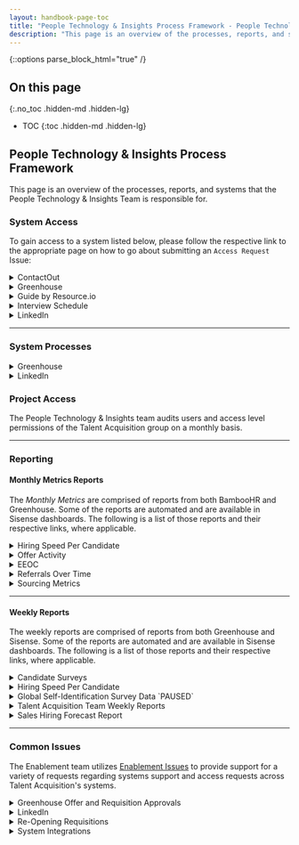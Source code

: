 ```yaml
---
layout: handbook-page-toc
title: "People Technology & Insights Process Framework - People Technology & Insights"
description: "This page is an overview of the processes, reports, and systems that the People Technology & Insights Team is responsible for."
---
```


{::options parse_block_html="true" /}

## On this page
{:.no_toc .hidden-md .hidden-lg}

- TOC
{:toc .hidden-md .hidden-lg}

## People Technology & Insights Process Framework

This page is an overview of the processes, reports, and systems that the People Technology & Insights Team is responsible for.

### System Access

To gain access to a system listed below, please follow the respective link to the appropriate page on how to go about submitting an `Access Request` Issue:

<details>
  <summary markdown='span'>
  ContactOut
  </summary> 

Sourcing Team only - please contact the Sourcing Manager.

</details>

<details>
  <summary markdown='span'>
  Greenhouse
  </summary>

[See how to join Greenhouse in the handbook](/handbook/hiring/greenhouse/#how-to-join-greenhouse).

</details>

<details>
  <summary markdown='span'>
  Guide by Resource.io
  </summary>

Please [contact the Enablement Team](https://gitlab.com/gl-talent-acquisition/operations/-/issues/new).

</details>

<details>
  <summary markdown='span'>
  Interview Schedule
  </summary>

Please [contact the Enablement Team](https://gitlab.com/gl-talent-acquisition/operations/-/issues/new).

</details>

<details>
  <summary markdown='span'>
  LinkedIn
  </summary>

[See the LinkedIn Recruiter Seat Request process in the handbook](/handbook/hiring/sourcing/#upgrading-your-linkedin-account).

</details>

----

### System Processes

<details>
  <summary markdown='span'>
  Greenhouse
  </summary>

* **Candidate Profile Merge Requests**

  All of Talent Acquisition has access to merge profiles. If you have any questions, please contact the Enablement Manager because profile merges cannot be undone. You can merge candidate profiles by viewing the right hand toolbar on an applicant profile, and clicking on either the alert that appears at the top of the toolbar or `See More` in the `Tools`section. 

  Before beginning, please ensure that the profiles are a match for each other by verifying that their emails, phone numbers, and/or resumes are the same.  
  
  When selecting which profile is Primary, consider the following: 
   * As a rule of thumb, the most recent applicant profile should most likely be the Primary one, unless the most recent is a Prospect.
   * If this is an internal candidate, the most recent profile should always be Primary, but should not be merged until the candidate has accepted their offer to minimize the number of people with access to this information. 
   * After merging, check the Activity Feed and Details tabs to see what information was removed from old profiles and ensure that you have the most accurate Recruiter, Coordinator, and Source.
* **Offer Approvals**
    * The Offer Approvals process can be accessed in the [Greenhouse Handbook page](/handbook/hiring/greenhouse/#updating-requisition-and-offer-approval-flows)
* **Requisition Approvals**
    * To re-open a closed requisition and increase the opening count:
       1. Navigate to the *Approvals* tab, select `Edit Job & Openings`
       1. Navigate down to the *Openings* section and select `Add New`.
       1. Once a new opening populates, manually add the Opening ID number. The `Hiring Manager` section should mirror the other openings.
       1. Verify with the recruiter if the opening is a Backfill or New Hire. Select `Reopen as Draft`.
       1. Restart the approval process by selecting `Request Approval`. Mark a Total Rewards approver as approved. Send a note to Finance to review the additional opening request. Be sure to cc the recruiter in that note.
* **Referral Submissions**
    * [See how to process Referral Submissions in the handbook.](/handbook/hiring/referral-operations/#transferring-referral-submissions-to-greenhouse)
* **Troubleshooting Platform Errors and Issues**
    * If and when you encounter an error/issue with Greenhouse that you're unable to solve for, you can take one of two actions.
        1. Chat with their *Support Team* via their **Get Help** tool in the bottom-left corner of a page or...
        1. Submit a ticket to their *Support Team* via the same **Get Help** tool.
            * Alternatively, you can email `support@greenhouse.io`.
        * You'll have the option to choose one of the two aforementioned options.
#Creating and/or updating custom fields in Greenhouse
    * If and when you encounter a need to create a custom field or update an existing custom field for any reason:
        1. Submit an issue outlining the change needed and why.
        1. Assign the issue to the System Owner of Greenhouse as outlined on the [tech stack](https://gitlab.com/gitlab-com/www-gitlab-com/-/blob/master/data/tech_stack.yml)  


</details>

<details>
  <summary markdown='span'>
  LinkedIn
  </summary>

* **Seat Management**
   * To provision a LinkedIn seat requested via an Issue, please do the following:
       1. Log into LinkedIn, then click the `Recruiter` icon in the upper-right corner.
       1. Hover over your profile picture, then select `Manage user in Account Center` from the menu.
       1. Click `Add new users` > `Add users by email` > add the users GitLab email address > click `Add`.
       1. Select the desired role and click `Confirm` to save.
  * To park (i.e. deactivate) a seat, please do the following:
       1. Log into LinkedIn, then click the `Recruiter` icon in the upper-right corner.
       1. Hover over your profile picture, then select `Manage user in Account Center` from the menu.
       1. Search for the Team Member in the `Search by name, email, title, project... ` search bar.
       1. Click `Actions`, then `Park` to deactivate their seat.
           * If the Team Member is a member of the *Talent Acquisition-* or *Sourcing Team*, please use the `Reassign seat` option and assign their seat to their Manager.
* **Managing LinkedIn Recruiter tags**
    * For admins only: Navigate to `Product Settings` after hovering over your user icon. Under `Recruiter Settings`, select `Tags`.
* **Troubleshooting Platform Errors and Issues**
    * If and when you encounter an error/issue with LinkedIn that you're unable to solve for, you can take one of two actions.
        1. Email GitLab's *Customer Success Manager* or...
        1. Submit a ticket by visiting the following link: https://www.linkedin.com/help/recruiter/ask.
* **Changing a Hiring Manager Seat to a Recruiter Seat (or Vice Versa)**
    1. Log into LinkedIn, then click the `Recruiter` icon in the upper-right corner.
    1. Hover over your profile picture, then select `Manage user in Account Center` from the menu.
    1. Search for the Team Member in the `Search by name, email, title, project... ` search bar.
    1. Click `Manage license` and select the desired role type.

</details>

### Project Access

The People Technology & Insights team audits users and access level permissions of the Talent Acquisition group on a monthly basis.

----
### Reporting


#### Monthly Metrics Reports

The *Monthly Metrics* are comprised of reports from both BambooHR and Greenhouse. Some of the reports are automated and are available in Sisense dashboards. The following is a list of those reports and their respective links, where applicable.

<details>
  <summary markdown='span'>
  Hiring Speed Per Candidate
  </summary>

* **System**: Greenhouse
* **Filters**:
    * Job Status = All
    * Departments = All Departments
    * Check *"Include Migrated Candidates"*
* **Instructions**: Pull and export the report into the *Monthly Metrics* sheet. Filter the report to the desired month and **add** a column for `Time to Accept`. Using the `DATEDIF` function, calculate the *Applied On Date* to the *Accepted Date* measuring days.

</details>

<details>
  <summary markdown='span'>
  Offer Activity
  </summary>

* **System**: Greenhouse
* **Filters**:
    * Job Status = All
    * Departments = All Departments
    * Activity Date = Custom Range (Enter Desired Month)
    * Check *"Include Migrated Candidates"*
* **Instructions**: Pull and export the report into the *Monthly Metrics* sheet. Sort the report by `Offers Rejected`. For every recorded rejected offer, verify the reasoning by searching the `Requisition ID` in Greenhouse. Go to the `Candidates` tab, select all candidate statuses, then set Stage = Offer in the Jobs dropdown. Click into the profile to verify the reasoning for the rejected offer. If **no** reasoning is provided, or if clarification is needed, @-mention the responsible Recruiter.

</details>

<details>
  <summary markdown='span'>
  EEOC
  </summary>

* **System**: Greenhouse
* **Filters**:
    * Job Status = All
    * Departments = All Departments
    * Group of Candidates = Candidates Who Applied During a Specific Date Range
    * Application Date = Custom Range (Enter Desired Month)
    * Check *"Include Migrated Candidates"*
* **Instructions**: Pull and export the **full report** into the *Monthly Metrics* sheet.
    * Only `Site Admins` have the ability to pull and export the **full report**.

</details>

<details>
  <summary markdown='span'>
  Referrals Over Time
  </summary>

* **System**: Greenhouse
* **Filters**:
    * Rows = Department
    * Columns = Month
    * Job Status = All
    * Departments = All Departments
    * Date Applied = Custom Range (Enter Desired Month)
* **Instructions**: Pull and export the report into the *Monthly Metrics* sheet.

</details>


<details>
  <summary markdown='span'>
  Sourcing Metrics
  </summary>

* **System**: Greenhouse
* **Instructions**: Using the data from the Hiring Speed Per Candidate report, update the `Sourced LF` and `Time-to-Offer Accept` tabs with the relevant data at the conclusion of each month.


</details>

----

#### Weekly Reports

The weekly reports are comprised of reports from both Greenhouse and Sisense. Some of the reports are automated and are available in Sisense dashboards. The following is a list of those reports and their respective links, where applicable.

<details>
  <summary markdown='span'>
  Candidate Surveys
  </summary>

* **System**: Sisense
* **Dashboard**: [ISAT Dashboard](https://app.periscopedata.com/app/gitlab/527901/ISAT-Dashboard)

</details>

<details>
  <summary markdown='span'>
  Hiring Speed Per Candidate
  </summary>

* **System**: Greenhouse
* **Filters**:
    * Job Status = All
    * Departments = All Departments
    * Check *"Include Migrated Candidates"*
* **Instructions**: Pull and export the report into the * FYXX Applies to Offer Accepts* sheet. Filter the report to the desired month and **add** a column for `Days to Accept`. Using the `DATEDIF` function, calculate the *Applied On Date* to the *Accepted Date* measuring days. Add three more columns - `Locality`, `Location Factor (Minus Applicable Sales Roles)`, and `Overall Location Factor` - and reference the candidate's Greenhouse **Offer Details** tab to determine their `Locality`. As for `Location Factor`, please reference the [Compensation Calculator](https://comp-calculator.gitlab.net/users/sign_in) and please be mindful to **exculde** roles where the `Location Factor` is not applicable.

</details>

<details>
  <summary markdown='span'>
  Global Self-Identification Survey Data  `PAUSED`
  </summary>

* **System**: Greenhouse
    * **Report**: Pipeline by Demographic
    * **Filter**:
        * Use Data From = Global Self-Identification Survey
        * Columns = Milestones
        * Job Status = All
        * Departments = All Departments
        * Group of Candidates = Candidates Who Applied During a Specific Date Range
        * Application Date = Custom Range
            * Enter > `2020-04-30`
        * Check *"Include Migrated Candidates"*
    * **Report**: All Candidates tab
    * **Filters**:
        * Candidates = All Jobs
        * Candidate Status = All
        * Reach Milestone = Assessment
        * Job Post = Pending Submission
        * Last Activity > `2020-04-30`
    * **Instructions**: Pull the report within Greenhouse, export- and upload it to the *Global Self-Identification Survey Data* sheet.
* **System**: Sisense
* **Dashboard**: [Talent Acquisition Metrics Parul](https://app.periscopedata.com/app/gitlab/668158/WIP_Talent-Acquisition_Metrics_parul)
    * `Screen` values only.
* **Instructions**: Pull/refresh and import the aforementioned reports into the sheet. Update the charts to make sure they're tied to the correct ranges. The `Responses` field in the **Survey Responses** box will automatically refresh if the report is refreshed via the *Greenhouse Reports Connector* tool. The second report from Greenhouse will automatically update as well. Please make sure that the `=COUNTA()` formula is in cell `A7` so that the `Survey Sends` field to automatically updated in the **Survey Sends** box. Reference the `Screen` values in the Sisense dashboard of as May 2020 and sum all values to the current month. Enter that value in the `Hit Screening` field of each box; the corresponding percentage will automatically update. Lastly, update the appropriate cells in the `historical` tab and please be sure to refresh the range for the *Ethnicity Self-Identification Percentage* chart.

</details>

<details>
  <summary markdown='span'>
  Talent Acquisition Team Weekly Reports
  </summary>

* **System**: Greenhouse
* **Instructions**: This report is a compilation of several linked reports. To find the appropriate value for a given cell, please click the linked report as follows:
    * **Offer Accepts**
        * Total Month to Date Offer Accepts: Follow the link and enter the provided monthly value.
        * Sourcer Offer Accepts: Follow the link, click on the appropriate month tab, and total the sum of *Offer Accepts* with the source `LinkedIn(Prospecting)`.
        * Outbound Candidates Hired: Follow the link, click on the appropriate month tab, and total the sum of *Offer Accepts* with the sources `LinkedIn(Prospecting)`, `Referral`, `Talent Community`, and `Social Referral`.
        * Year to Date Offer Accepts: Follow the link and enter the provided yearly value.
    * **Current Pipeline**
        * Total Candidates as of Date Added: Follow the link and enter the provided monthly value.
        * Sourced Candidates as of Date Added: Follow the link and total the sum of *Candidates* with the source `LinkedIn(Prospecting)`.
        * Outbound (Sourced + Referrals + Talent Community + Social Referrals): Follow the link and total the sum of *Candidates* with the sources `LinkedIn(Prospecting)`, `Referral`, `Talent Community`, and `Social Referral`.
        * Month-to-Date Time-to-Offer Accept (Days): Follow the link and enter the provided time-to-offer accept value.
    * **Other Metrics**
        * URG Sourcing Methods: Follow the link and enter the percentage provided in the `% Using Diversity Strings` cell.
        * CRM Prospect to Candidate Conversion Rate: Follow the link and enter the percentage provided in the `Conversion Rate` cell for the current date in the **Monthly** section.
        * Global Self-Identification Survey Sends: Follow the link and enter the percentage provided in the `Completion %` cell of the **Survey Sends** box.
        * Average Offer Accept Location Factor: Follow the link, click on the appropriate month tab, and average the `Location Factor` for all **applicable** roles.

</details>

<details>
  <summary markdown='span'>
  Sales Hiring Forecast Report
  </summary>

* **System**: Adaptive and Greenhouse
* **Greenhouse Reports**:
    * Job Status Report
    * Current Pipeline Per Job Report
* **Instructions**: Refresh the `[GH] Job Status - Open + Draft`, `[GH] Job Status - Draft`, `[GH] Req Status - Open + Draft`, and `[GH] Req Status - Draft` tabs and then copy and paste any *Draft* status requisitons to the respective tab titled, `... Open + Draft`. The proceed with each tab by doing the following:
    * Job Status Report (`[GH] Job Status - Open + Draft` tab)
        1. Move `GHP ID` to **Column A**.
        1. Insert a new column (**Column B**) and title it, `VLOOKUP`.
        1. Move `Opening Status` to **Columb C**.
        1. Set the formula in `VLOOKUP` as follows in the row below the column header: `=VLOOKUP(A9,'Forecast to Plan'!A:A,1,0)`.
            * Copy the formula down to include all rows that have data.
            * The following columns will need to be looked up manually:
                * `Hiring Manager`, `Sales VP`, `Recruiter`, and `NQR/OQR`
        1. Sort the data by `Opening Status` (A -> Z).
        1. Look for any `#N/A` results in the `VLOOKUP` column where the `Opening Status` = **Open** and add the respective `GHP ID` to the `Forecast to Plan` tab.
    * Current Pipeline Per Job Report (`[GH] Req Status - Open + Draft` tab)
        1. Duplicate the `Requisition ID` column and move it to **Column A** (the duplicate column will be in **Column C**).
        1. Insert a new column (**Column N**) and title it, `Req Status`
            * Working backwards (i.e. `Background Check and Offer` to `Get to Know Us`) provide a req status where there are **no** blanks or zero values in a column.
            * Provide one of the following statuses: *Not Opened Yet*, *Application Review*, *Screening*, *Hiring Manager Interview*, *Team Interview*, *References*, *Offer Pending*, or *Start Date Pending*.
    * `Forecast to Plan` Tab
        1. Where formulas are present, drag them down to cover all rows.
        1. The following rows will need to be entered manually: `Sales VP` (Column I), `Aligned Recruiter` (Column J), and `NQR/OQR` (Column K).
        1. Audit the sheet where `#N/A` appears in a column where a formula is present.
        1. If a formula is **not** working as expected, check the `Named ranges` on the sheet to see if something is amiss (`Data` > `Named ranges`).
            * For example, when updating the `[GH] Req Status - Open + Draft` tab, its `Named range` will need to be updated because `Requisition ID` is moved to Column A and that affects that range. Update it to include Column A and it'll work.
* **Adaptive Report**:
    * Finance will pull and export a report to the [FY22 Headcount Tracker (Hongker)](https://docs.google.com/spreadsheets/d/1ZIYG5YctfhXSR9iAq5l1WNSfpG4moeofMTgSbKD4Hl8/edit#gid=0) sheet.
    * Auditing `GHP IDs` in Adaptive that are **not** in Greenhouse
        1. Go to the `GitLab Hiring Plan` tab.
        1. Insert a new column (**Column B**) and title it, `Opened?`.
        1. Set the formula in `Opened` as follows in the row below the column header: `=VLOOKUP(A5,NEWjobstatus,1,0)`.
            * If the `GHP ID` matches, it exists.
            * If the cell produces a `#N/A`, it doesn't exist.
            * To note, there are situations where the requisition has closed, but it has yet to fall off the Adaptive report. In such a situation, please ping the *Recruiting Manager* for Sales.
    * Auditing `GHP IDs` in Greenhouse that are **not** in Adaptive
        1. Go to the `[GH] Job Status - Open + Draft` tab.
        1. Insert a new column at the end (**Column U**) and title it, `Opened?`.
        1. Set the formula in `Opened` as follows in the row below the column header: `=VLOOKUP(A5,GHP,1,0)`.
            * If the `GHP ID` matches, it exists.
            * If the cell produces a `#N/A`, it doesn't exist.          

</details>

----

### Common Issues

The Enablement team utilizes [Enablement Issues](https://gitlab.com/gl-talent-acquisition/operations/-/issues) to provide support for a variety of requests regarding systems support and access requests across Talent Acquisition's systems.

<details>
  <summary markdown='span'>
  Greenhouse Offer and Requisition Approvals
  </summary>

* "Can we add/remove approver from this approval chain?"
    * The process to add/remove an existing approver from an approval chain can be accessed in the [Greenhouse Handbook page](/handbook/hiring/greenhouse/#updating-requisition-and-offer-approval-flows)
        * Please be sure to update the [Greenhouse Approvals Tracker](https://docs.google.com/spreadsheets/d/1az2hy_l15F6uPHda3W-R6aLHhplYaBxsNdjurmwB3Wc/edit?ts=5eb44f4c#gid=236189940) when updating the approvals flow for requisitions.

</details>

<details>
  <summary markdown='span'>
  LinkedIn
  </summary>

* **LinkedIn Recruiter**
    * "I'm not able to connect my LinkedIn to a *Recruiter* (or *Hiring Manager*) seat."
        * Please ensure that you've added your GitLab email address to your LinkedIn profile and verified it. If a problem still persists, please follow-up in your `Access Request` Issue.
    * "I've been given a *Recruiter*, but can't send profiles to Greenhouse via their integration."
        * Information about setting-up the *Recruiter System Connect* integration can be found [here](/handbook/hiring/greenhouse/#enabling-linkedin-recruiter-system-connect).
    * "I have a *Recruiter* (or *Hiring Manager*) seat, but can't access GitLab's account.
        * Please try signing-out of LinkedIn and when signing back in, please be sure to select GitLab's account. This error often appears if you had a seat with another organisation.
    * "I requested a *Hiring Manager* seat, but actually need a *Recruiter* seat (i.e. to source, message, and add prospective candidates to projects)."
        * Please follow-up in your `Access Request` Issue and a People Technology & Insights Team Member will reach out to LinkedIn Support requesting this change.
            * The typical turnaround time for such a request is 1 - 2 business days.
    * "I have a *Recruiter* seat and am encountering an error when attempting to bulk send InMail."
       * LinkedIn has limitations on how many InMails a user can send. Please refer to their [Recruiter InMail Policy](https://www.linkedin.com/help/recruiter/answer/50181) for more information.


</details>

<details>
  <summary markdown='span'>
  Re-Opening Requisitions
  </summary>

* "I need to update the offer details/send a new contract to the new hire. Can you please reopen this requisition?"
    * The process to reopen a requisition for this scenario can be found in the [CES Contract Processes Handbook page](/handbook/hiring/talent-acquisition-framework/ces-contract-processes/#how-to-resend-a-contract-after-being-marked-as-hired).

</details>

<details>
  <summary markdown='span'>
  System Integrations
  </summary>

* LinkedIn Recruiter: Integration help can be found [here](/handbook/hiring/greenhouse/#enabling-linkedin-recruiter-system-connect).
* Other Systems: If you encounter issues with other systems, please try signing-out/in, and/or clearing your cache and cookies first. If the problem still persists, please submit an  [Issues](https://gitlab.com/gl-talent-acquisition/operations/-/issues).

</details>
